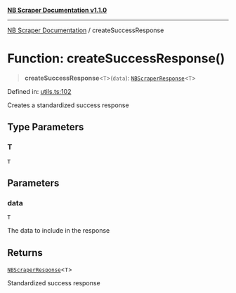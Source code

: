[**NB Scraper Documentation v1.1.0**](../README.md)

***

[NB Scraper Documentation](../globals.md) / createSuccessResponse

# Function: createSuccessResponse()

> **createSuccessResponse**\<`T`\>(`data`): [`NBScraperResponse`](../interfaces/NBScraperResponse.md)\<`T`\>

Defined in: [utils.ts:102](https://github.com/Chakszzz/NB-Scraper/blob/a54b0d480231641a2da59c589f08af0cd80e90f8/app/utils.ts#L102)

Creates a standardized success response

## Type Parameters

### T

`T`

## Parameters

### data

`T`

The data to include in the response

## Returns

[`NBScraperResponse`](../interfaces/NBScraperResponse.md)\<`T`\>

Standardized success response

